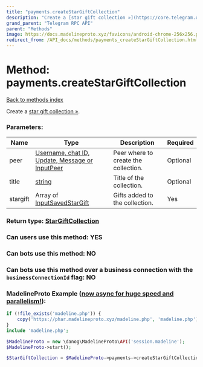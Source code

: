 ```yaml
---
title: "payments.createStarGiftCollection"
description: "Create a [star gift collection »](https://core.telegram.org/api/gifts#gift-collections)."
grand_parent: "Telegram RPC API"
parent: "Methods"
image: https://docs.madelineproto.xyz/favicons/android-chrome-256x256.png
redirect_from: /API_docs/methods/payments_createStarGiftCollection.html
---
```

# Method: payments.createStarGiftCollection
[Back to methods index](index.html)



Create a [star gift collection »](https://core.telegram.org/api/gifts#gift-collections).

### Parameters:

| Name     |    Type       | Description | Required |
|----------|---------------|-------------|----------|
|peer|[Username, chat ID, Update, Message or InputPeer](/API_docs/types/InputPeer.html) | Peer where to create the collection. | Optional|
|title|[string](/API_docs/types/string.html) | Title of the collection. | Optional|
|stargift|Array of [InputSavedStarGift](/API_docs/types/InputSavedStarGift.html) | Gifts added to the collection. | Yes|


### Return type: [StarGiftCollection](/API_docs/types/StarGiftCollection.html)

### Can users use this method: **YES**


### Can bots use this method: **NO**


### Can bots use this method over a business connection with the `businessConnectionId` flag: **NO**


### MadelineProto Example ([now async for huge speed and parallelism!](https://docs.madelineproto.xyz/docs/ASYNC.html)):


```php
if (!file_exists('madeline.php')) {
    copy('https://phar.madelineproto.xyz/madeline.php', 'madeline.php');
}
include 'madeline.php';

$MadelineProto = new \danog\MadelineProto\API('session.madeline');
$MadelineProto->start();

$StarGiftCollection = $MadelineProto->payments->createStarGiftCollection(peer: $InputPeer, title: 'string', stargift: [$InputSavedStarGift, $InputSavedStarGift], );
```

